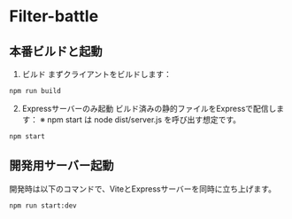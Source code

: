 # Filter-battle
## 本番ビルドと起動
1. ビルド
まずクライアントをビルドします：
```
npm run build
```
2. Expressサーバーのみ起動
ビルド済みの静的ファイルをExpressで配信します：
※ npm start は node dist/server.js を呼び出す想定です。
```
npm start
```

## 開発用サーバー起動

開発時は以下のコマンドで、ViteとExpressサーバーを同時に立ち上げます。

```bash
npm run start:dev
